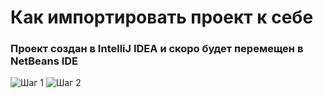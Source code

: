 # Как импортировать проект к себе
### Проект создан в IntelliJ IDEA и скоро будет перемещен в NetBeans IDE
![Шаг 1](https://yapx.ru/v/UkLrP)
![Шаг 2](https://yapx.ru/v/UkLv8)
